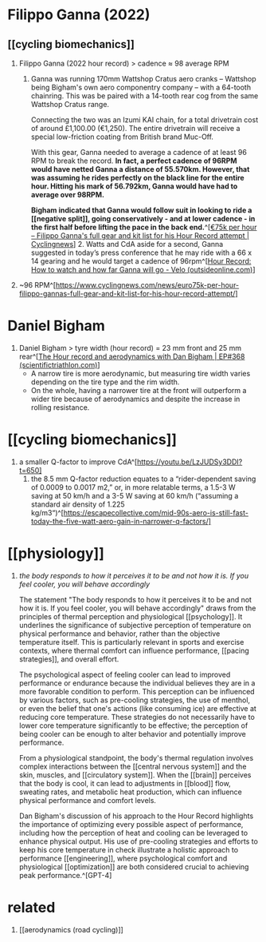 # Filippo Ganna (2022)
## [[cycling biomechanics]]
1. Filippo Ganna (2022 hour record) > cadence ≈ 98 average RPM
	1. Ganna was running 170mm Wattshop Cratus aero cranks – Wattshop being Bigham's own aero componentry company – with a 64-tooth chainring. This was be paired with a 14-tooth rear cog from the same Wattshop Cratus range.
	   
	   Connecting the two was an Izumi KAI chain, for a total drivetrain cost of around £1,100.00 (€1,250). The entire drivetrain will receive a special low-friction coating from British brand Muc-Off.
	   
	   With this gear, Ganna needed to average a cadence of at least 96 RPM to break the record. **In fact, a perfect cadence of 96RPM would have netted Ganna a distance of 55.570km. However, that was assuming he rides perfectly on the black line for the entire hour. Hitting his mark of 56.792km, Ganna would have had to average over 98RPM.**
	   
	   **Bigham indicated that Ganna would follow suit in looking to ride a [[negative split]], going conservatively - and at lower cadence - in the first half before lifting the pace in the back end.**^[[€75k per hour – Filippo Ganna's full gear and kit list for his Hour Record attempt | Cyclingnews](https://www.cyclingnews.com/news/euro75k-per-hour-filippo-gannas-full-gear-and-kit-list-for-his-hour-record-attempt/)]
	   2. Watts and CdA aside for a second, Ganna suggested in today’s press conference that he may ride with a 66 x 14 gearing and he would target a cadence of 96rpm^[[Hour Record: How to watch and how far Ganna will go - Velo (outsideonline.com)](https://velo.outsideonline.com/road/road-racing/hour-record-how-to-watch-and-how-far-ganna-will-go/)]
2. ~96 RPM^[https://www.cyclingnews.com/news/euro75k-per-hour-filippo-gannas-full-gear-and-kit-list-for-his-hour-record-attempt/]

# Daniel Bigham
1. Daniel Bigham > tyre width (hour record) = 23 mm front and 25 mm rear^[[The Hour record and aerodynamics with Dan Bigham | EP#368 (scientifictriathlon.com)](https://scientifictriathlon.com/tts368/)]
	- A narrow tire is more aerodynamic, but measuring tire width varies depending on the tire type and the rim width.
	- On the whole, having a narrower tire at the front will outperform a wider tire because of aerodynamics and despite the increase in rolling resistance.

# [[cycling biomechanics]]
1. a smaller Q-factor to improve CdA^[https://youtu.be/LzJUDSy3DDI?t=650]
	1. the 8.5 mm Q-factor reduction equates to a “rider-dependent saving of 0.0009 to 0.0017 m2,” or, in more relatable terms, a 1.5-3 W saving at 50 km/h and a 3-5 W saving at 60 km/h (“assuming a standard air density of 1.225 kg/m3“)^[https://escapecollective.com/mid-90s-aero-is-still-fast-today-the-five-watt-aero-gain-in-narrower-q-factors/]

# [[physiology]]
1. _the body responds to how it perceives it to be and not how it is. If you feel cooler, you will behave accordingly_
   
   The statement "The body responds to how it perceives it to be and not how it is. If you feel cooler, you will behave accordingly" draws from the principles of thermal perception and physiological [[psychology]]. It underlines the significance of subjective perception of temperature on physical performance and behavior, rather than the objective temperature itself. This is particularly relevant in sports and exercise contexts, where thermal comfort can influence performance, [[pacing strategies]], and overall effort.
   
   The psychological aspect of feeling cooler can lead to improved performance or endurance because the individual believes they are in a more favorable condition to perform. This perception can be influenced by various factors, such as pre-cooling strategies, the use of menthol, or even the belief that one's actions (like consuming ice) are effective at reducing core temperature. These strategies do not necessarily have to lower core temperature significantly to be effective; the perception of being cooler can be enough to alter behavior and potentially improve performance.
   
   From a physiological standpoint, the body's thermal regulation involves complex interactions between the [[central nervous system]] and the skin, muscles, and [[circulatory system]]. When the [[brain]] perceives that the body is cool, it can lead to adjustments in [[blood]] flow, sweating rates, and metabolic heat production, which can influence physical performance and comfort levels.
   
   Dan Bigham's discussion of his approach to the Hour Record highlights the importance of optimizing every possible aspect of performance, including how the perception of heat and cooling can be leveraged to enhance physical output. His use of pre-cooling strategies and efforts to keep his core temperature in check illustrate a holistic approach to performance [[engineering]], where psychological comfort and physiological [[optimization]] are both considered crucial to achieving peak performance.^[GPT-4]

# related
1. [[aerodynamics (road cycling)]]